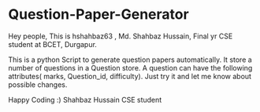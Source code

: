 # Question-Paper-Generator
Hey people, This is hshahbaz63 , Md. Shahbaz Hussain, Final yr CSE student at BCET, Durgapur. 

This is a python Script to generate question papers automatically.
It store a number of questions in a Question store. A question can have the following attributes( marks, Question_id, difficulty). Just try it and let me know about possible changes.

Happy Coding :)
Shahbaz Hussain
CSE student 
